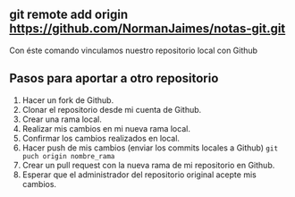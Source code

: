 ## git remote add origin https://github.com/NormanJaimes/notas-git.git

Con éste comando vinculamos nuestro repositorio local con Github

## Pasos para aportar a otro repositorio
1. Hacer un fork de Github.
2. Clonar el repositorio desde mi cuenta de Github.
3. Crear una rama local.
4. Realizar mis cambios en mi nueva rama local.
5. Confirmar los cambios realizados en local.
6. Hacer push de mis cambios (enviar los commits locales a Github) `git puch origin nombre_rama`
7. Crear un pull request con la nueva rama de mi repositorio en Github.
8. Esperar que el administrador del repositorio original acepte mis cambios.